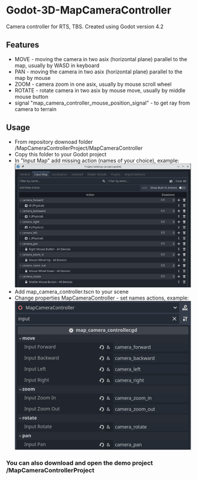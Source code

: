 # Godot-3D-MapCameraController
Camera controller for RTS, TBS. Created using Godot version 4.2

## Features
* MOVE - moving the camera in two asix (horizontal plane) parallel to the map, usually by WASD in keyboard
* PAN - moving the camera in two asix (horizontal plane) parallel to the map by mouse
* ZOOM - camera zoom in one asix, usually by mouse scroll wheel
* ROTATE - rotate camera in two asix by mouse move, usually by middle mouse button
* signal "map_camera_controller_mouse_position_signal" - to get ray from camera to terrain

## Usage
* From repository downoad folder /MapCameraControllerProject/MapCameraController
* Copy this folder to your Godot project
* In "Input Map" add missing action (names of your choice), example:
![Input Map Example](readme_picture1.png)
* Add map_camera_controller.tscn to your scene
* Change properties MapCameraController - set names actions, example:
![MapCameraController Properties](readme_picture2.png)

### You can also download and open the demo project /MapCameraControllerProject